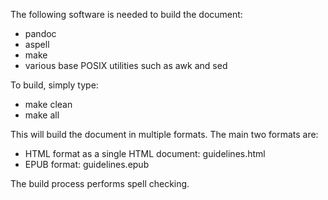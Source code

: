 The following software is needed to build the document:

  - pandoc
  - aspell
  - make
  - various base POSIX utilities such as awk and sed

To build, simply type:

  - make clean
  - make all

This will build the document in multiple formats.
The main two formats are:

  - HTML format as a single HTML document: guidelines.html
  - EPUB format: guidelines.epub

The build process performs spell checking.
